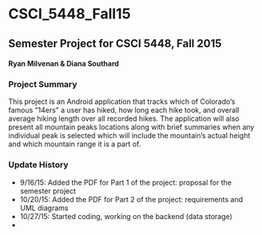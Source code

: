 # CSCI_5448_Fall15
## Semester Project for CSCI 5448, Fall 2015
#### Ryan Milvenan & Diana Southard

### Project Summary
<p>This project is an Android application that tracks which of Colorado’s famous “14ers” a user has hiked, how long each hike took, and overall average hiking length over all recorded hikes. The application will also present all mountain peaks locations along with brief summaries when any individual peak is selected which will include the mountain’s actual height and which mountain range it is a part of.
</p>

### Update History
- 9/16/15: Added the PDF for Part 1 of the project: proposal for the semester project
- 10/20/15: Added the PDF for Part 2 of the project: requirements and UML diagrams
- 10/27/15: Started coding, working on the backend (data storage)
- 

